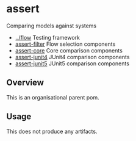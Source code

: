 
<!-- title start -->

# assert

Comparing models against systems

 * [../flow](..) Testing framework
 * [assert-filter](assert-filter) Flow selection components
 * [assert-core](assert-core) Core comparison components
 * [assert-junit4](assert-junit4) JUnit4 comparison components
 * [assert-junit5](assert-junit5) JUnit5 comparison components

<!-- title end -->

## Overview

This is an organisational parent pom.

## Usage

This does not produce any artifacts.

